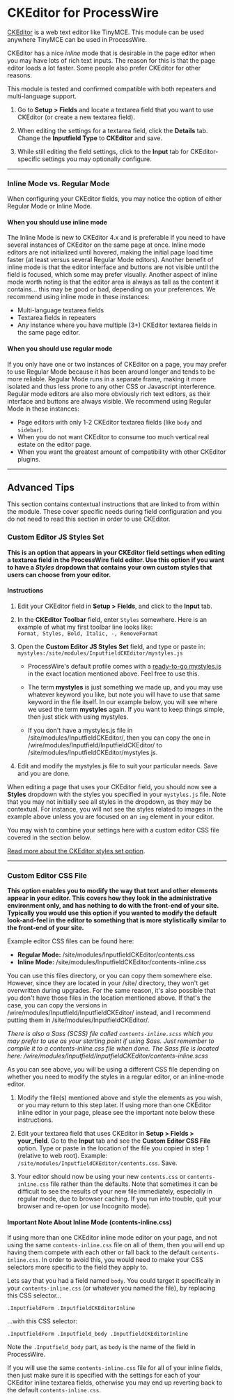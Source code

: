 # CKEditor for ProcessWire

[CKEditor](http://ckeditor.com/) is a web text editor like TinyMCE. 
This module can be used anywhere TinyMCE can be used in ProcessWire. 

CKEditor has a nice *inline* mode that is desirable in the page editor 
when you may have lots of rich text inputs. The reason for this is 
that the page editor loads a lot faster. Some people also prefer 
CKEditor for other reasons. 

This module is tested and confirmed compatible with both repeaters and 
multi-language support. 

1. Go to **Setup > Fields** and locate a textarea field that you want 
   to use CKEditor (or create a new textarea field).

2. When editing the settings for a textarea field, click the **Details** tab. 
   Change the **Inputfield Type** to **CKEditor** and save.

3. While still editing the field settings, click to the **Input** tab for 
   CKEditor-specific settings you may optionally configure. 

--------------------------------------------------------------------------

### Inline Mode vs. Regular Mode

When configuring your CKEditor fields, you may notice the option of either Regular 
Mode or Inline Mode. 

#### When you should use inline mode

The Inline Mode is new to CKEditor 4.x and is preferable if
you need to have several instances of CKEditor on the same page at once. Inline
mode editors are not initialized until hovered, making the initial page load time
faster (at least versus several Regular Mode editors). Another benefit of inline 
mode is that the editor interface and buttons are not visible until the field is 
focused, which some may prefer visually. Another aspect of inline mode worth 
noting is that the editor area is always as tall as the content it contains... 
this may be good or bad, depending on your preferences. We recommend using 
inline mode in these instances:

- Multi-language textarea fields
- Textarea fields in repeaters
- Any instance where you have multiple (3+) CKEditor textarea fields
  in the same page editor. 


#### When you should use regular mode

If you only have one or two instances of CKEditor on a page, you may prefer to 
use Regular Mode because it has been around longer and tends to be more reliable. 
Regular Mode runs in a separate frame, making it more isolated and thus less prone 
to any other CSS or Javascript interference. Regular mode editors are also more
obviously rich text editors, as their interface and buttons are always visible. 
We recommend using Regular Mode in these instances:

- Page editors with only 1-2 CKEditor textarea fields (like `body` and `sidebar`). 
- When you do not want CKEditor to consume too much vertical real estate on the editor page.
- When you want the greatest amount of compatibility with other CKEditor plugins. 

--------------------------------------------------------------------------

## Advanced Tips

This section contains contextual instructions that are linked to from 
within the module. These cover specific needs during field configuration
and you do not need to read this section in order to use CKEditor.


### Custom Editor JS Styles Set

**This is an option that appears in your CKEditor field settings when editing
a textarea field in the ProcessWire field editor. Use this option if you 
want to have a *Styles* dropdown that contains your own custom styles that 
users can choose from your editor.**

#### Instructions

1. Edit your CKEditor field in **Setup > Fields**, and click to the **Input** tab.

2. In the **CKEditor Toolbar** field, enter `Styles` somewhere. Here is an example
   of what my first toolbar line looks like:  
   `Format, Styles, Bold, Italic, -, RemoveFormat`

3. Open the **Custom Editor JS Styles Set** field, and type or paste in:
   `mystyles:/site/modules/InputfieldCKEditor/mystyles.js`
   
   - ProcessWire's default profile comes with a
     [ready-to-go mystyles.js](https://github.com/processwire/processwire/blob/master/site-default/modules/InputfieldCKEditor/mystyles.js)
     in the exact location mentioned above. Feel free to use this. 

   - The term **mystyles** is just something we made up, and you
     may use whatever keyword you like, but note you will have to use that same
     keyword in the file itself. In our example below, you will see where we 
     used the term **mystyles** again. If you want to keep things simple, then
     just stick with using mystyles.
     
   - If you don't have a mystyles.js file in /site/modules/InputfieldCKEditor/,
     then you can copy the one in /wire/modules/Inputfield/InputfieldCKEditor/
     to /site/modules/InputfieldCKEditor/mystyles.js.

4. Edit and modify the mystyles.js file to suit your particular 
   needs. Save and you are done. 
   
When editing a page that uses your CKEditor field, you should now see a 
**Styles** dropdown with the styles you specified in your `mystyles.js` file. 
Note that you may not initially see all styles in the dropdown, as they may 
be contextual. For instance, you will not see the styles related to images in the 
example above unless you are focused on an `img` element in your editor. 

You may wish to combine your settings here with a custom editor CSS file
covered in the section below. 

[Read more about the CKEditor styles set option](http://docs.ckeditor.com/#!/api/CKEDITOR.config-cfg-stylesSet). 

---------------------------------------------------------------------

### Custom Editor CSS File

**This option enables you to modify the way that text and other elements 
appear in your editor. This covers how they look in the administrative
environment only, and has nothing to do with the front-end of your site.
Typically you would use this option if you wanted to modify the default
look-and-feel in the editor to something that is more stylistically 
similar to the front-end of your site.**

Example editor CSS files can be found here:

- **Regular Mode:** /site/modules/InputfieldCKEditor/contents.css
- **Inline Mode:** /site/modules/InputfieldCKEditor/contents-inline.css

You can use this files directory, or you can copy them somewhere else. 
However, since they are located in your /site/ directory, they won't
get overwritten during upgrades. For the same reason, it's also possible
that you don't have those files in the location mentioned above. If
that's the case, you can copy the versions in /wire/modules/Inputfield/InputfieldCKEditor/
instead, and I recommend putting them in /site/modules/InputfieldCKEditor/.

*There is also a Sass (SCSS) file called `contents-inline.scss` which you
may prefer to use as your starting point if using Sass. Just remember to
compile it to a contents-inline.css file when done. The Sass file is located
here: /wire/modules/Inputfield/InputfieldCKEditor/contents-inline.scss* 

As you can see above, you will be using a different CSS file depending
on whether you need to modify the styles in a regular editor, or an
inline-mode editor. 

1. Modify the file(s) mentioned above and style the elements as you wish,
   or you may return to this step later. If using more than one CKEditor
   inline editor in your page, please see the important note below these
   instructions. 

3. Edit your textarea field that uses CKEditor in **Setup > Fields > your_field**.
   Go to the **Input** tab and see the **Custom Editor CSS File** option. Type
   or paste in the location of the file you copied in step 1 (relative 
   to web root). Example: `/site/modules/InputfieldCKEditor/contents.css`. Save. 

4. Your editor should now be using your new `contents.css` or
   `contents-inline.css` file rather than the defaults. Note that sometimes it
   can be difficult to see the results of your new file immediately, 
   especially in regular mode, due to browser caching. If you run into trouble,
   quit your browser and re-open (or use Incognito mode).

#### Important Note About Inline Mode (contents-inline.css)

If using more than one CKEditor inline mode editor on your page, and 
not using the same `contents-inline.css` file on all of them, then you
will end up having them compete with each other or fall back to the 
default `contents-inline.css`. In order to avoid this, you would need
to make your CSS selectors more specific to the field they apply to.

Lets say that you had a field named `body`. You could target it specifically
in your `contents-inline.css` (or whatever you named the file), by replacing 
this CSS selector...
```
.InputfieldForm .InputfieldCKEditorInline 
```
...with this CSS selector:
```
.InputfieldForm .Inputfield_body .InputfieldCKEditorInline 
```
Note the `.Inputfield_body` part, as `body` is the name of the field 
in ProcessWire. 

If you will use the same `contents-inline.css` file for all of your
inline fields, then just make sure it is specified with the settings for 
each of your CKEditor inline textarea fields, otherwise you may end up 
reverting back to the default `contents-inline.css`.
  
